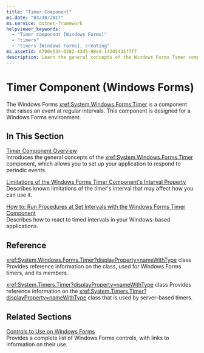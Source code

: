 ```yaml
---
title: "Timer Component"
ms.date: "03/30/2017"
ms.service: dotnet-framework
helpviewer_keywords:
  - "Timer component [Windows Forms]"
  - "timers"
  - "timers [Windows Forms], creating"
ms.assetid: 6700e534-6382-43d5-98ed-14205435fff7
description: Learn the general concepts of the Windows Forms Timer component, which allows users to set applications to respond to periodic events.
---
```

# Timer Component (Windows Forms)

The Windows Forms <xref:System.Windows.Forms.Timer> is a component that raises an event at regular intervals. This component is designed for a Windows Forms environment.

## In This Section

[Timer Component Overview](timer-component-overview-windows-forms.md)\
Introduces the general concepts of the <xref:System.Windows.Forms.Timer> component, which allows you to set up your application to respond to periodic events.

[Limitations of the Windows Forms Timer Component's Interval Property](limitations-of-the-timer-component-interval-property.md)\
Describes known limitations of the timer's interval that may affect how you can use it.

[How to: Run Procedures at Set Intervals with the Windows Forms Timer Component](run-procedures-at-set-intervals-with-wf-timer-component.md)\
Describes how to react to timed intervals in your Windows-based applications.

## Reference

<xref:System.Windows.Forms.Timer?displayProperty=nameWithType> class
Provides reference information on the class, used for Windows Forms timers, and its members.

<xref:System.Timers.Timer?displayProperty=nameWithType> class
Provides reference information on the <xref:System.Timers.Timer?displayProperty=nameWithType> class that is used by server-based timers.

## Related Sections

[Controls to Use on Windows Forms](controls-to-use-on-windows-forms.md)\
Provides a complete list of Windows Forms controls, with links to information on their use.

